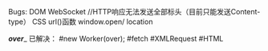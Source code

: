 Bugs:
DOM
WebSocket
//HTTP响应无法发送全部标头（目前只能发送Content-type）
CSS url()函数
window.open/ location




_______________________over________________________
已解决：
#new Worker(over);
#fetch
#XMLRequest
#HTML